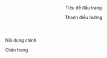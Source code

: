<!doctype html>
<html>
  <head>
    <meta charset="UTF-8">
    <title>Trang chủ</title>
  </head>
  <body>
    <header>
      <p>Tiêu đề đầu trang </p>
        <nav>
          <p>Thanh điều hướng</p>
        </nav>
    </header>
    <main>
      <article>
        <p>Nội dung chính</p>
      </article>
    </main>
    <footer>
      <p>Chân trang</p>
    </footer>
  </body>
</html>
